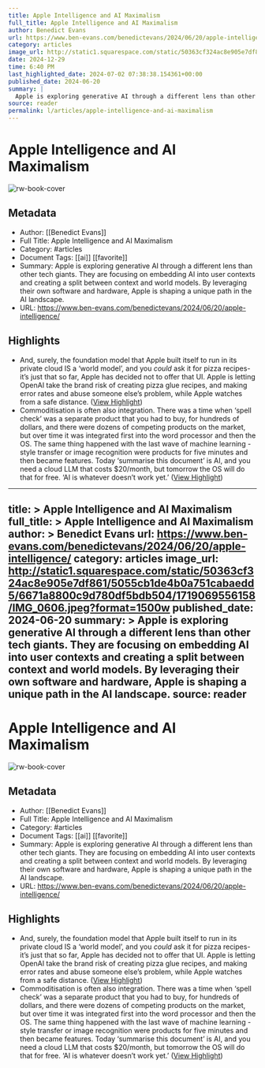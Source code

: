 ```yaml
---
title: Apple Intelligence and AI Maximalism
full_title: Apple Intelligence and AI Maximalism
author: Benedict Evans
url: https://www.ben-evans.com/benedictevans/2024/06/20/apple-intelligence/
category: articles
image_url: http://static1.squarespace.com/static/50363cf324ac8e905e7df861/5055cb1de4b0a751cabaedd5/6671a8800c9d780df5bdb504/1719069556158/IMG_0606.jpeg?format=1500w
date: 2024-12-29
time: 6:40 PM
last_highlighted_date: 2024-07-02 07:38:38.154361+00:00
published_date: 2024-06-20
summary: |
  Apple is exploring generative AI through a different lens than other tech giants. They are focusing on embedding AI into user contexts and creating a split between context and world models. By leveraging their own software and hardware, Apple is shaping a unique path in the AI landscape.
source: reader
permalink: l/articles/apple-intelligence-and-ai-maximalism
---
```

# Apple Intelligence and AI Maximalism

![rw-book-cover](http://static1.squarespace.com/static/50363cf324ac8e905e7df861/5055cb1de4b0a751cabaedd5/6671a8800c9d780df5bdb504/1719069556158/IMG_0606.jpeg?format=1500w)

## Metadata
- Author: [[Benedict Evans]]
- Full Title: Apple Intelligence and AI Maximalism
- Category: #articles
- Document Tags: [[ai]] [[favorite]] 
- Summary: Apple is exploring generative AI through a different lens than other tech giants. They are focusing on embedding AI into user contexts and creating a split between context and world models. By leveraging their own software and hardware, Apple is shaping a unique path in the AI landscape.
- URL: https://www.ben-evans.com/benedictevans/2024/06/20/apple-intelligence/

## Highlights
- And, surely, the foundation model that Apple built itself to run in its private cloud IS a ‘world model’, and you *could* ask it for pizza recipes- it’s just that so far, Apple has decided not to offer that UI. Apple is letting OpenAI take the brand risk of creating pizza glue recipes, and making error rates and abuse someone else’s problem, while Apple watches from a safe distance. ([View Highlight](https://read.readwise.io/read/01j1s5zww9xj9hn3jcaqw0fmwd))
- Commoditisation is often also integration. There was a time when ‘spell check’ was a separate product that you had to buy, for hundreds of dollars, and there were dozens of competing products on the market, but over time it was integrated first into the word processor and then the OS. The same thing happened with the last wave of machine learning - style transfer or image recognition were products for five minutes and then became features. Today ‘summarise this document’ is AI, and you need a cloud LLM that costs $20/month, but tomorrow the OS will do that for free. ‘AI is whatever doesn’t work yet.’ ([View Highlight](https://read.readwise.io/read/01j1s636zb8qst6y3qfebpat6v))


---
title: >
  Apple Intelligence and AI Maximalism
full_title: >
  Apple Intelligence and AI Maximalism
author: >
  Benedict Evans
url: https://www.ben-evans.com/benedictevans/2024/06/20/apple-intelligence/
category: articles
image_url: http://static1.squarespace.com/static/50363cf324ac8e905e7df861/5055cb1de4b0a751cabaedd5/6671a8800c9d780df5bdb504/1719069556158/IMG_0606.jpeg?format=1500w
published_date: 2024-06-20
summary: >
  Apple is exploring generative AI through a different lens than other tech giants. They are focusing on embedding AI into user contexts and creating a split between context and world models. By leveraging their own software and hardware, Apple is shaping a unique path in the AI landscape.
source: reader
---
# Apple Intelligence and AI Maximalism

![rw-book-cover](http://static1.squarespace.com/static/50363cf324ac8e905e7df861/5055cb1de4b0a751cabaedd5/6671a8800c9d780df5bdb504/1719069556158/IMG_0606.jpeg?format=1500w)

## Metadata
- Author: [[Benedict Evans]]
- Full Title: Apple Intelligence and AI Maximalism
- Category: #articles
- Document Tags: [[ai]] [[favorite]] 
- Summary: Apple is exploring generative AI through a different lens than other tech giants. They are focusing on embedding AI into user contexts and creating a split between context and world models. By leveraging their own software and hardware, Apple is shaping a unique path in the AI landscape.
- URL: https://www.ben-evans.com/benedictevans/2024/06/20/apple-intelligence/

## Highlights
- And, surely, the foundation model that Apple built itself to run in its private cloud IS a ‘world model’, and you *could* ask it for pizza recipes- it’s just that so far, Apple has decided not to offer that UI. Apple is letting OpenAI take the brand risk of creating pizza glue recipes, and making error rates and abuse someone else’s problem, while Apple watches from a safe distance. ([View Highlight](https://read.readwise.io/read/01j1s5zww9xj9hn3jcaqw0fmwd))
- Commoditisation is often also integration. There was a time when ‘spell check’ was a separate product that you had to buy, for hundreds of dollars, and there were dozens of competing products on the market, but over time it was integrated first into the word processor and then the OS. The same thing happened with the last wave of machine learning - style transfer or image recognition were products for five minutes and then became features. Today ‘summarise this document’ is AI, and you need a cloud LLM that costs $20/month, but tomorrow the OS will do that for free. ‘AI is whatever doesn’t work yet.’ ([View Highlight](https://read.readwise.io/read/01j1s636zb8qst6y3qfebpat6v))


